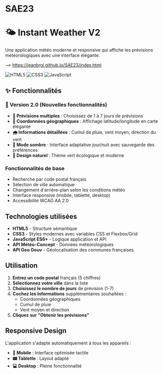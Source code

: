# SAE23
# 🌤️ Instant Weather V2

Une application météo moderne et responsive qui affiche les prévisions météorologiques avec une interface élégante.

--> https://jeanbrgi.github.io/SAE23/index.html

![HTML5](https://img.shields.io/badge/HTML5-E34F26?logo=html5&logoColor=white)
![CSS3](https://img.shields.io/badge/CSS3-1572B6?logo=css3&logoColor=white)
![JavaScript](https://img.shields.io/badge/JavaScript-F7DF1E?logo=javascript&logoColor=black)

## ✨ Fonctionnalités

### 🎯 Version 2.0 (Nouvelles fonctionnalités)
- **📅 Prévisions multiples** : Choisissez de 1 à 7 jours de prévisions
- **📍 Coordonnées géographiques** : Affichage latitude/longitude en carte élégante
- **🌧️ Informations détaillées** : Cumul de pluie, vent moyen, direction du vent
- **🌙 Mode sombre** : Interface adaptative jour/nuit avec sauvegarde des préférences
- **🎨 Design naturel** : Thème vert écologique et moderne

### Fonctionnalités de base
- Recherche par code postal français
- Sélection de ville automatique
- Changement d'arrière-plan selon les conditions météo
- Interface responsive (mobile, tablette, desktop)
- Accessibilité WCAG AA 2.0

## Technologies utilisées

- **HTML5** - Structure sémantique
- **CSS3** - Styles modernes avec variables CSS et Flexbox/Grid
- **JavaScript ES6+** - Logique application et API
- **API Météo-Concept** - Données météorologiques
- **API Geo Gouv** - Géolocalisation des communes françaises

## Utilisation

1. **Entrez un code postal** français (5 chiffres)
2. **Sélectionnez votre ville** dans la liste
3. **Choisissez le nombre de jours** de prévision (1-7)
4. **Cochez les informations** supplémentaires souhaitées :
   - Coordonnées géographiques
   - Cumul de pluie
   - Vent moyen et direction
5. **Cliquez sur "Obtenir les prévisions"**

## Responsive Design

L'application s'adapte automatiquement à tous les appareils :
- **📱 Mobile** : Interface optimisée tactile
- **📟 Tablette** : Layout adapté
- **💻 Desktop** : Pleine fonctionnalité

